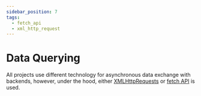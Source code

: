 ```yaml
---
sidebar_position: 7
tags:
  - fetch_api
  - xml_http_request
---
```


# Data Querying

All projects use different technology for asynchronous data exchange with backends, 
however, under the hood, either
[XMLHttpRequests](https://developer.mozilla.org/en-US/docs/Web/API/XMLHttpRequest)
or [fetch API](https://www.w3schools.com/js/js_api_fetch.asp) is used.



